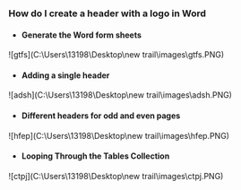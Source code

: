 ### How do I create a header with a logo in Word 

- #### Generate the Word form sheets


![gtfs](C:\Users\13198\Desktop\new trail\images\gtfs.PNG)

- #### Adding a single header


![adsh](C:\Users\13198\Desktop\new trail\images\adsh.PNG)

- #### Different headers for odd and even pages


![hfep](C:\Users\13198\Desktop\new trail\images\hfep.PNG)

- #### Looping Through the Tables Collection

![ctpj](C:\Users\13198\Desktop\new trail\images\ctpj.PNG)

